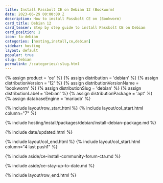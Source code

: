 ```yaml
---
title: Install Passbolt CE on Debian 12 (Bookworm)
date: 2023-06-29 00:00:00 Z
description: How to install Passbolt CE on (Bookworm)
card_title: Debian 12
card_teaser: Step by step guide to install Passbolt CE on Debian
card_position: 1
icon: fa-debian
categories: [hosting,install,ce,debian]
sidebar: hosting
layout: default
popular: true
slug: Debian
permalink: /:categories/:slug.html
---
```


{% assign product = 'ce' %}
{% assign distribution = 'debian' %}
{% assign distributionVersion = '12' %}
{% assign distributionVersionName = 'bookworm' %}
{% assign distributionSlug = 'debian' %}
{% assign distributionLabel = 'Debian' %}
{% assign distributionPackage = 'apt' %}
{% assign databaseEngine = 'mariadb' %}

{% include layout/row_start.html %}
{% include layout/col_start.html column="7" %}

{% include hosting/install/packages/debian/install-debian-package.md %}

{% include date/updated.html %}

{% include layout/col_end.html %}
{% include layout/col_start.html column="4 last push1" %}

{% include aside/ce-install-community-forum-cta.md %}

{% include aside/ce-stay-up-to-date.md %}

{% include layout/row_end.html %}
